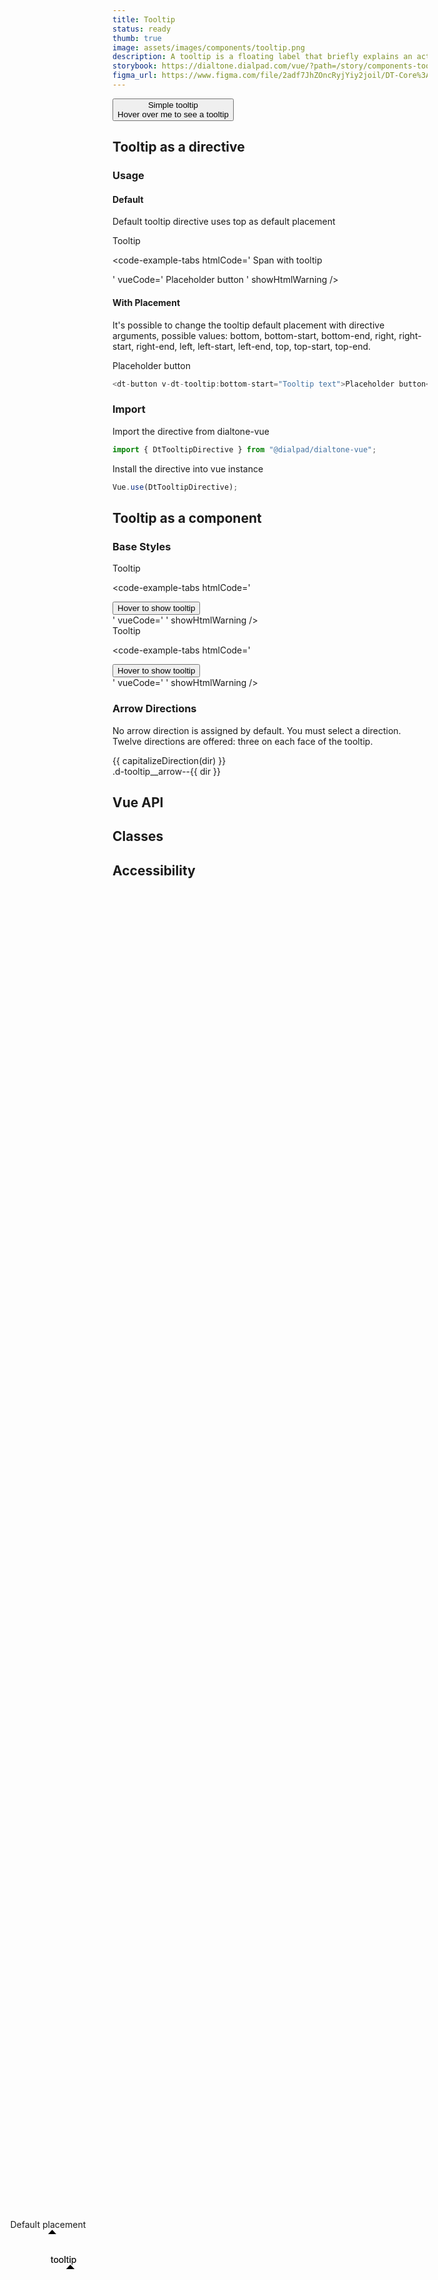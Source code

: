 ```yaml
---
title: Tooltip
status: ready
thumb: true
image: assets/images/components/tooltip.png
description: A tooltip is a floating label that briefly explains an action, function, or an element. Its content is exclusively text and shouldn't be vital information for users. If richer media is desired, consider using a popover instead.
storybook: https://dialtone.dialpad.com/vue/?path=/story/components-tooltip--default
figma_url: https://www.figma.com/file/2adf7JhZOncRyjYiy2joil/DT-Core%3A-Components-7?node-id=8919%3A21626&viewport=-614%2C359%2C0.86&t=xHutRjwo1o5zMTgT-11
---
```

<code-well-header class='d-hmn164'>
  <button class="d-btn d-btn--outlined d-tooltip--hover" type="button">
    <div class="d-tooltip d-tooltip__arrow--bottom-center d-ps-absolute">
      <span>Simple tooltip</span>
    </div>
    <span>Hover over me to see a tooltip</span>
  </button>
</code-well-header>

## Tooltip as a directive

### Usage

#### Default
Default tooltip directive uses top as default placement

<code-well-header class="d-hmn164">
  <div class="d-tooltip d-tooltip__arrow--bottom-center d-tooltip--show">
    <span>Tooltip</span>
  </div>
</code-well-header>

<code-example-tabs
htmlCode='
<span data-dt-tooltip-id="dt0" aria-describedby="tippy-1">Span with tooltip</span>
<div data-tippy-root="" id="tippy-1" style="pointer-events: none; z-index: 400; visibility: visible; position: absolute; inset: auto auto 0px 0px; margin: 0px; transform: translate3d(64.5px, -378px, 0px);">
  <div class="tippy-box" data-state="visible" tabindex="-1" data-animation="fade" role="tooltip" data-placement="top" style="max-width: 350px; transition-duration: 180ms;">
    <div class="tippy-content" data-state="visible" style="transition-duration: 180ms;"><div id="dt4" class="d-tooltip">Default placement</div></div>
    <div class="tippy-svg-arrow" style="position: absolute; left: 0px; transform: translate3d(59px, 0px, 0px);">
      <svg xmlns="http://www.w3.org/2000/svg" width="16" height="7"><path d="M 14.5,7 8,0 1.5,7 Z"></path></svg>
    </div>
  </div>
</div>
'
vueCode='
<dt-button v-dt-tooltip="Tooltip text">Placeholder button</dt-button>
'
showHtmlWarning />

#### With Placement
It's possible to change the tooltip default placement with directive arguments, possible values: bottom, bottom-start, bottom-end, right, right-start, right-end, left, left-start, left-end, top, top-start, top-end.

<code-well-header class='d-hmn164'>
<dt-button v-dt-tooltip:bottom-start="`Tooltip text`">Placeholder button</dt-button>
</code-well-header>

```javascript
<dt-button v-dt-tooltip:bottom-start="Tooltip text">Placeholder button</dt-button>
```

### Import
Import the directive from dialtone-vue

```javascript
import { DtTooltipDirective } from "@dialpad/dialtone-vue";
```

Install the directive into vue instance
```javascript
Vue.use(DtTooltipDirective);
```


## Tooltip as a component

### Base Styles

<code-well-header class="d-hmn164">
  <div class="d-tooltip d-tooltip__arrow--bottom-center d-tooltip--show">
    <span>Tooltip</span>
  </div>
</code-well-header>

<code-example-tabs
htmlCode='
<div>
  <span>
    <button type="button" class="base-button__button d-btn d-btn--primary" aria-describedby="tippy-1">
      <span class="d-btn__label base-button__label"> Hover to show tooltip </span>
    </button>
  </span>
</div>
<div data-tippy-root="" id="tippy-1" style="pointer-events: none; z-index: 400; visibility: visible; position: absolute; inset: auto auto 0px 0px; margin: 0px; transform: translate3d(129px, -322px, 0px);">
  <div class="tippy-box" data-state="visible" tabindex="-1" data-animation="fade" role="tooltip" data-placement="top" data-theme="inverted" style="max-width: 350px; transition-duration: 180ms;">
    <div class="tippy-content" data-state="visible" style="transition-duration: 180ms;"><div id="dt0" class="d-tooltip">tooltip</div></div>
    <div class="tippy-svg-arrow" style="position: absolute; left: 0px; transform: translate3d(23.5px, 0px, 0px);">
      <svg xmlns="http://www.w3.org/2000/svg" width="16" height="7"><path d="M 14.5,7 8,0 1.5,7 Z"></path></svg>
    </div>
  </div>
</div>
'
vueCode='
<dt-tooltip message="tooltip">
  <template #anchor>
    <dt-button>
      Hover to show tooltip
    </dt-button>
  </template>
</dt-tooltip>
'
showHtmlWarning />

<code-well-header bgclass="d-bgc-contrast" class="d-hmn164">
  <div class="d-tooltip d-tooltip__arrow--bottom-center d-tooltip--inverted d-tooltip--show">
    <span>Tooltip</span>
  </div>
</code-well-header>

<code-example-tabs
htmlCode='
<div>
  <span>
    <button type="button" class="base-button__button d-btn d-btn--primary" aria-describedby="tippy-1">
      <span class="d-btn__label base-button__label"> Hover to show tooltip </span>
    </button>
  </span>
</div>
<div data-tippy-root="" id="tippy-1" style="pointer-events: none; z-index: 400; visibility: visible; position: absolute; inset: auto auto 0px 0px; margin: 0px; transform: translate3d(129px, -322px, 0px);">
  <div class="tippy-box" data-state="visible" tabindex="-1" data-animation="fade" role="tooltip" data-placement="top" data-theme="inverted" style="max-width: 350px; transition-duration: 180ms;">
    <div class="tippy-content" data-state="visible" style="transition-duration: 180ms;"><div id="dt0" class="d-tooltip d-tooltip--inverted">tooltip</div></div>
    <div class="tippy-svg-arrow" style="position: absolute; left: 0px; transform: translate3d(23.5px, 0px, 0px);">
      <svg xmlns="http://www.w3.org/2000/svg" width="16" height="7"><path d="M 14.5,7 8,0 1.5,7 Z"></path></svg>
    </div>
  </div>
</div>
'
vueCode='
<dt-tooltip inverted message="tooltip">
  <template #anchor>
    <dt-button>
      Hover to show tooltip
    </dt-button>
  </template>
</dt-tooltip>
'
showHtmlWarning />

### Arrow Directions

No arrow direction is assigned by default. You must select a direction. Twelve directions are offered: three on each face of the tooltip.

<div class="d-d-grid d-gg16 d-g-cols3 sm:d-g-cols1 md:d-g-cols2">
  <div v-for="dir in directions" class="d-p32 d-bgc-secondary d-bar8">
    <div class="d-tooltip d-tooltip--show" :class="'d-tooltip__arrow--'+dir">
      <div class="d-tt-capitalize d-mb4">{{ capitalizeDirection(dir) }}</div>
      <div class="d-code--sm d-fc-muted-inverted">.d-tooltip__arrow--{{ dir }}</div>
    </div>
  </div>
</div>

## Vue API

<component-vue-api component-name="tooltip" />

## Classes

<component-class-table component-name="tooltip" />

## Accessibility

<component-accessible-table component-name="tooltip" />

<script>
export default {
  data() {
    return {
      directions: [
        'top-left',
        'top-center',
        'top-right',
        'right-top',
        'right-center',
        'right-bottom',
        'bottom-left',
        'bottom-center',
        'bottom-right',
        'left-top',
        'left-center',
        'left-bottom',
      ]
    }
  },
  methods: {
    capitalizeDirection(direction) {
      return direction.split('-').join(' ');
    },
  },
}
</script>
